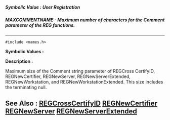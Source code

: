##### Symbolic Value : User Registration
##### MAXCOMMENTNAME - Maximum number of characters for the Comment parameter of the REG functions.
---
```
#include <names.h>
```

**Symbolic Values :**



**Description :**

Maximum size of the Comment string parameter of REGCross CertifyID, REGNewCertifier, REGNewServer, REGNewServerExtended, REGNewWorkstation, and REGNewWorkstationExtended.  This size includes the terminating null.


**See Also :**
[REGCrossCertifyID](/domino-c-api-docs/reference/Func/REGCrossCertifyID)
[REGNewCertifier](/domino-c-api-docs/reference/Func/REGNewCertifier)
[REGNewServer](/domino-c-api-docs/reference/Func/REGNewServer)
[REGNewServerExtended](/domino-c-api-docs/reference/Func/REGNewServerExtended)
---
